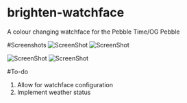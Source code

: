 # brighten-watchface
A colour changing watchface for the Pebble Time/OG Pebble

#Screenshots
![ScreenShot](http://puu.sh/mdM2u/d9a1caa39b.png) ![ScreenShot](http://puu.sh/mdM2X/f518e10975.png)

![ScreenShot](http://puu.sh/mdM3v/c600918137.png) ![ScreenShot](http://puu.sh/mdM1f/ed31360f75.png)

#To-do

1) Allow for watchface configuration
2) Implement weather status
